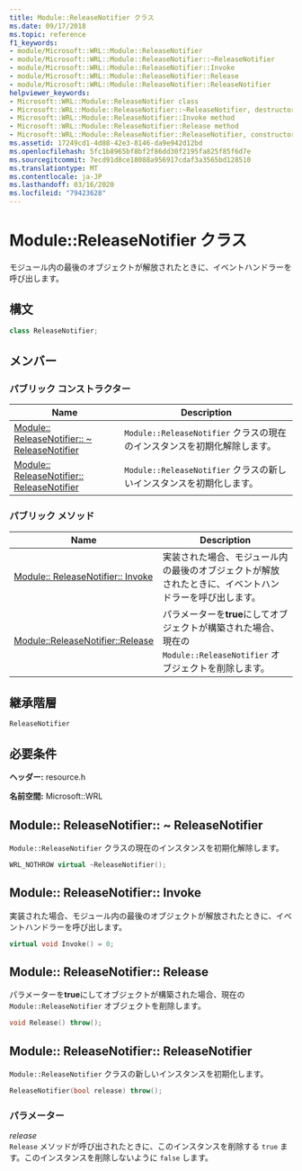 ```yaml
---
title: Module::ReleaseNotifier クラス
ms.date: 09/17/2018
ms.topic: reference
f1_keywords:
- module/Microsoft::WRL::Module::ReleaseNotifier
- module/Microsoft::WRL::Module::ReleaseNotifier::~ReleaseNotifier
- module/Microsoft::WRL::Module::ReleaseNotifier::Invoke
- module/Microsoft::WRL::Module::ReleaseNotifier::Release
- module/Microsoft::WRL::Module::ReleaseNotifier::ReleaseNotifier
helpviewer_keywords:
- Microsoft::WRL::Module::ReleaseNotifier class
- Microsoft::WRL::Module::ReleaseNotifier::~ReleaseNotifier, destructor
- Microsoft::WRL::Module::ReleaseNotifier::Invoke method
- Microsoft::WRL::Module::ReleaseNotifier::Release method
- Microsoft::WRL::Module::ReleaseNotifier::ReleaseNotifier, constructor
ms.assetid: 17249cd1-4d88-42e3-8146-da9e942d12bd
ms.openlocfilehash: 5fc1b8965bf8bf2f86dd30f2195fa825f85f6d7e
ms.sourcegitcommit: 7ecd91d8ce18088a956917cdaf3a3565bd128510
ms.translationtype: MT
ms.contentlocale: ja-JP
ms.lasthandoff: 03/16/2020
ms.locfileid: "79423628"
---
```

# <a name="modulereleasenotifier-class"></a>Module::ReleaseNotifier クラス

モジュール内の最後のオブジェクトが解放されたときに、イベントハンドラーを呼び出します。

## <a name="syntax"></a>構文

```cpp
class ReleaseNotifier;
```

## <a name="members"></a>メンバー

### <a name="public-constructors"></a>パブリック コンストラクター

Name                                                                                | Description
----------------------------------------------------------------------------------- | --------------------------------------------------------------------------
[Module:: ReleaseNotifier:: ~ ReleaseNotifier](#releasenotifier-tilde-releasenotifier) | `Module::ReleaseNotifier` クラスの現在のインスタンスを初期化解除します。
[Module:: ReleaseNotifier:: ReleaseNotifier](#releasenotifier-releasenotifier)        | `Module::ReleaseNotifier` クラスの新しいインスタンスを初期化します。

### <a name="public-methods"></a>パブリック メソッド

Name                                                         | Description
------------------------------------------------------------ | --------------------------------------------------------------------------------------------------------------
[Module:: ReleaseNotifier:: Invoke](#releasenotifier-invoke)   | 実装された場合、モジュール内の最後のオブジェクトが解放されたときに、イベントハンドラーを呼び出します。
[Module::ReleaseNotifier::Release](#releasenotifier-release) | パラメーターを**true**にしてオブジェクトが構築された場合、現在の `Module::ReleaseNotifier` オブジェクトを削除します。

## <a name="inheritance-hierarchy"></a>継承階層

`ReleaseNotifier`

## <a name="requirements"></a>必要条件

**ヘッダー:** resource.h

**名前空間:** Microsoft::WRL

## <a name="releasenotifier-tilde-releasenotifier"></a>Module:: ReleaseNotifier:: ~ ReleaseNotifier

`Module::ReleaseNotifier` クラスの現在のインスタンスを初期化解除します。

```cpp
WRL_NOTHROW virtual ~ReleaseNotifier();
```

## <a name="releasenotifier-invoke"></a>Module:: ReleaseNotifier:: Invoke

実装された場合、モジュール内の最後のオブジェクトが解放されたときに、イベントハンドラーを呼び出します。

```cpp
virtual void Invoke() = 0;
```

## <a name="releasenotifier-release"></a>Module:: ReleaseNotifier:: Release

パラメーターを**true**にしてオブジェクトが構築された場合、現在の `Module::ReleaseNotifier` オブジェクトを削除します。

```cpp
void Release() throw();
```

## <a name="releasenotifier-releasenotifier"></a>Module:: ReleaseNotifier:: ReleaseNotifier

`Module::ReleaseNotifier` クラスの新しいインスタンスを初期化します。

```cpp
ReleaseNotifier(bool release) throw();
```

### <a name="parameters"></a>パラメーター

*release*<br/>
`Release` メソッドが呼び出されたときに、このインスタンスを削除する `true` ます。このインスタンスを削除しないように `false` します。
